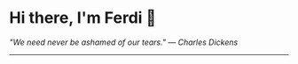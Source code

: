 <h1>Hi there, I'm Ferdi 👋</h1>

<p><em>
  "We need never be ashamed of our tears." — Charles Dickens
</em></p>

---
